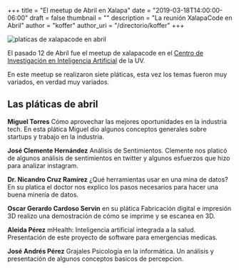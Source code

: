+++
title = "El meetup de Abril en Xalapa"
date = "2019-03-18T14:00:00-06:00"
draft = false
thumbnail = ""
description = "La reunión XalapaCode en Abril"
author = "koffer"
author_uri = "/directorio/koffer"
+++

![platicas de xalapacode en abril](/img/blog/meetupabril.jpg)

El pasado 12 de Abril fue el meetup de xalapacode en el [Centro de Investigación en Inteligencia Artificial](https://www.uv.mx/ciia/) de la UV.


En este meetup se realizaron siete pláticas, esta vez los temas fueron muy variados, en verdad muy variados.

## Las pláticas de abril

**Miguel Torres** Cómo aprovechar las mejores oportunidades en la industria tech. En esta plática Miguel dio algunos conceptos generales sobre startups y trabajo en la industria.

**José Clemente Hernández** Análisis de Sentimientos. Clemente nos platicó de algunos análisis de sentimientos en twitter y algunos esfuerzos que hizo para analizar instagram.

**Dr. Nicandro Cruz Ramírez** ¿Qué herramientas usar en una mina de datos? En su platica el doctor nos explico los pasos necesarios para hacer una buena minería de datos.

**Oscar Gerardo Cardoso Servin** en su plática Fabricación digital e impresión 3D realizo una demostración de cómo se imprime y se escanea en 3D.


**Aleida Pérez** mHealth: Inteligencia artificial integrada a la salud. Presentación de este proyecto de software para emergencias medicas. 

**José Andrés Pérez** Grajales Psicología en la informática. Un análisis y presentación de algunos conceptos basicos de percepcion. 


